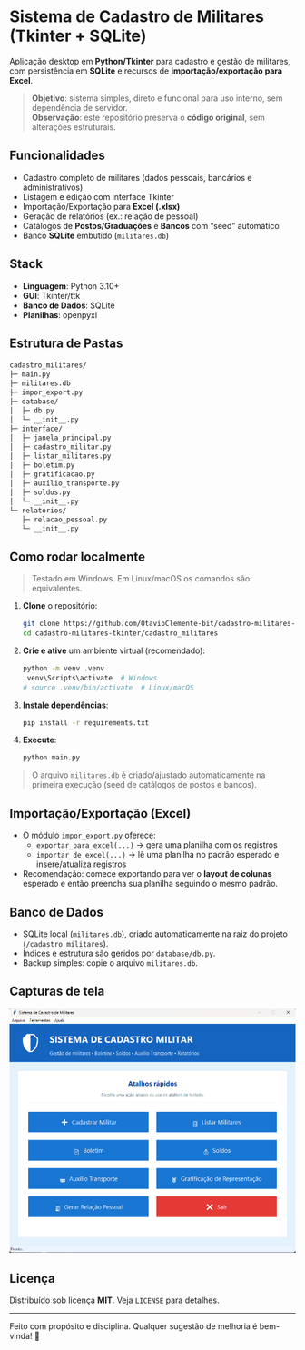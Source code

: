 # Sistema de Cadastro de Militares (Tkinter + SQLite)

Aplicação desktop em **Python/Tkinter** para cadastro e gestão de militares, com persistência em **SQLite** e recursos de **importação/exportação para Excel**.

> **Objetivo**: sistema simples, direto e funcional para uso interno, sem dependência de servidor.  
> **Observação**: este repositório preserva o **código original**, sem alterações estruturais.

## Funcionalidades
- Cadastro completo de militares (dados pessoais, bancários e administrativos)
- Listagem e edição com interface Tkinter
- Importação/Exportação para **Excel (.xlsx)**
- Geração de relatórios (ex.: relação de pessoal)
- Catálogos de **Postos/Graduações** e **Bancos** com “seed” automático
- Banco **SQLite** embutido (`militares.db`)

## Stack
- **Linguagem**: Python 3.10+  
- **GUI**: Tkinter/ttk  
- **Banco de Dados**: SQLite  
- **Planilhas**: openpyxl

## Estrutura de Pastas
```
cadastro_militares/
├─ main.py
├─ militares.db
├─ impor_export.py
├─ database/
│  ├─ db.py
│  └─ __init__.py
├─ interface/
│  ├─ janela_principal.py
│  ├─ cadastro_militar.py
│  ├─ listar_militares.py
│  ├─ boletim.py
│  ├─ gratificacao.py
│  ├─ auxilio_transporte.py
│  ├─ soldos.py
│  └─ __init__.py
└─ relatorios/
   ├─ relacao_pessoal.py
   └─ __init__.py
```

## Como rodar localmente
> Testado em Windows. Em Linux/macOS os comandos são equivalentes.

1. **Clone** o repositório:
   ```bash
   git clone https://github.com/OtavioClemente-bit/cadastro-militares-tkinter.git
   cd cadastro-militares-tkinter/cadastro_militares
   ```

2. **Crie e ative** um ambiente virtual (recomendado):
   ```bash
   python -m venv .venv
   .venv\Scripts\activate  # Windows
   # source .venv/bin/activate  # Linux/macOS
   ```

3. **Instale dependências**:
   ```bash
   pip install -r requirements.txt
   ```

4. **Execute**:
   ```bash
   python main.py
   ```

> O arquivo `militares.db` é criado/ajustado automaticamente na primeira execução (seed de catálogos de postos e bancos).

## Importação/Exportação (Excel)
- O módulo `impor_export.py` oferece:
  - `exportar_para_excel(...)` → gera uma planilha com os registros
  - `importar_de_excel(...)` → lê uma planilha no padrão esperado e insere/atualiza registros
- Recomendação: comece exportando para ver o **layout de colunas** esperado e então preencha sua planilha seguindo o mesmo padrão.

## Banco de Dados
- SQLite local (`militares.db`), criado automaticamente na raiz do projeto (`/cadastro_militares`).
- Índices e estrutura são geridos por `database/db.py`.
- Backup simples: copie o arquivo `militares.db`.

## Capturas de tela

![Tela inicial](docs/screenshot-home.png)


## Licença
Distribuído sob licença **MIT**. Veja `LICENSE` para detalhes.

---

Feito com propósito e disciplina. Qualquer sugestão de melhoria é bem-vinda! 🙌
